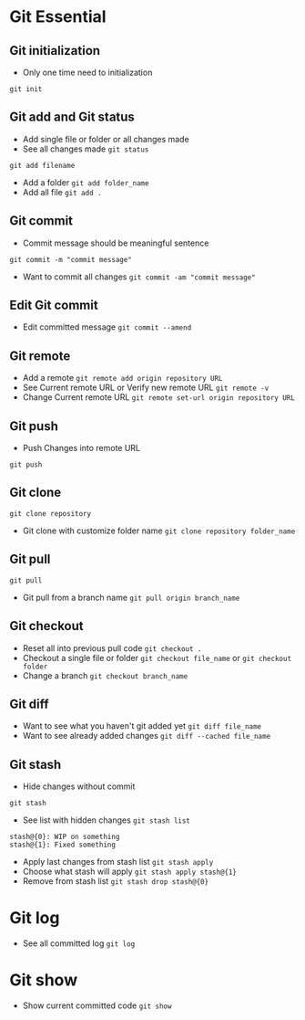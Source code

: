 # Git Essential 

## Git initialization
- Only one time need to initialization
```
git init
```
## Git add and Git status
- Add single file or folder or all changes made
- See all changes made `git status`
```
git add filename 
```
- Add a folder `git add folder_name` 
- Add all file `git add .` 

## Git commit
- Commit message should be meaningful sentence
```
git commit -m "commit message"
```
 - Want to commit all changes `git commit -am "commit message"`

## Edit Git commit 
- Edit committed message `git commit --amend`

## Git remote

- Add a remote `git remote add origin repository URL` 
- See Current remote URL or Verify new remote URL `git remote -v` 
- Change Current remote URL `git remote set-url origin repository URL`

## Git push
- Push Changes into remote URL
```
git push
```

## Git clone
```
git clone repository
```
- Git clone with customize folder name `git clone repository folder_name`

## Git pull
```
git pull
```
- Git pull from a branch name `git pull origin branch_name`

## Git checkout
- Reset all into previous pull code `git checkout .`
- Checkout a single file or folder `git checkout file_name` or `git checkout folder`
- Change a branch `git checkout branch_name`

## Git diff
- Want to see what you haven't git added yet `git diff file_name`
- Want to see already added changes `git diff --cached file_name`

## Git stash
- Hide changes without commit
```
git stash
```
- See list with hidden changes `git stash list`
```See example:
stash@{0}: WIP on something
stash@{1}: Fixed something
```
- Apply last changes from stash list `git stash apply`
- Choose what stash will apply `git stash apply stash@{1}`
- Remove from stash list `git stash drop stash@{0}` 

# Git log
- See all committed log `git log`

# Git show
- Show current committed code `git show`